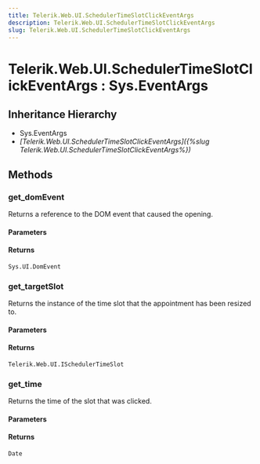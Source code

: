 ```yaml
---
title: Telerik.Web.UI.SchedulerTimeSlotClickEventArgs
description: Telerik.Web.UI.SchedulerTimeSlotClickEventArgs
slug: Telerik.Web.UI.SchedulerTimeSlotClickEventArgs
---
```


# Telerik.Web.UI.SchedulerTimeSlotClickEventArgs : Sys.EventArgs

## Inheritance Hierarchy

* Sys.EventArgs
* *[Telerik.Web.UI.SchedulerTimeSlotClickEventArgs]({%slug Telerik.Web.UI.SchedulerTimeSlotClickEventArgs%})*


## Methods

### get_domEvent

Returns a reference to the DOM event that caused the opening.

#### Parameters

#### Returns

`Sys.UI.DomEvent`
### get_targetSlot

Returns the instance of the time slot that the appointment has been resized to.

#### Parameters

#### Returns

`Telerik.Web.UI.ISchedulerTimeSlot`

### get_time

Returns the time of the slot that was clicked. 

#### Parameters

#### Returns

`Date`


